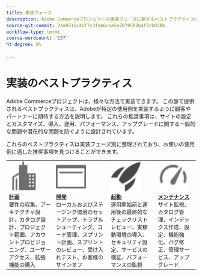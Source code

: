 ```yaml
---
title: 実装フェーズ
description: Adobe Commerceプロジェクトの実装フェーズに関するベストプラクティスについて説明します。
source-git-commit: 2aa9511c4bf7c3feb6cae5e7879502b4f7cb028b
workflow-type: tm+mt
source-wordcount: '157'
ht-degree: 0%

---
```



# 実装のベストプラクティス

Adobe Commerceプロジェクトは、様々な方法で実装できます。 この節で提供されるベストプラクティスは、Adobeが特定の使用例を実装するように顧客やパートナーに期待する方法を説明します。 これらの推奨事項は、サイトの設定とカスタマイズ、導入、運用、パフォーマンス、アップグレードに関する一般的な問題や潜在的な問題を防ぐように設計されています。

これらのベストプラクティスは実装フェーズ別に整理されており、お使いの使用例に適した推奨事項を見つけることができます。

<table style="table-layout:fixed">
<tr>
  <td>
    <a href="planning/overview.md">
    <img alt="計画" src="../../assets/icons/enterprise.svg" width="80" height="80"/>
    </a>
    <div>
    <a href="planning/overview.md"><strong>計画</strong></a>
    </div>
    要件の収集、アーキテクチャ設計、カタログ設計、プロジェクト範囲、アカウントプロビジョニング、ユーザーアクセス、拡張機能の購入
    <br>
  </td>
  <td>
    <a href="development/overview.md">
      <img alt="開発" src="../../assets/icons/page-rule.svg" width="80" height="80">
    </a>
    <div>
    <a href="development/overview.md"><strong>開発</strong></a>
    </div>
    ローカルおよびステージング環境のセットアップ、トラブルシューティング、コード管理、スプリント計画、スプリントのレビュー、受け入れテスト、お客様のサインオフ
    <br>
  </td>
  <td>
    <a href="launch/overview.md">
      <img alt="起動" src="../../assets/icons/launch.svg" width="80" height="80">
    </a>
    <div>
    <a href="launch/overview.md"><strong>起動</strong></a>
    </div>
    運用開始前と運用後の最終的なチェックリストレビュー、実稼動環境の導入、セキュリティ設定、サービスの検証、パフォーマンスの監視  
    <br>
  </td>
  <td>
    <a href="maintenance/overview.md">
      <img alt="メンテナンス" src="../../assets/icons/gauge.svg" width="80" height="80">
    </a>
    <div>
    <a href="maintenance/overview.md"><strong>メンテナンス</strong></a>
    </div>
    サイト監視、カタログ管理、インデックス作成、設定、機能強化、バグ修正、管理サービス、アップグレード   
    <br>
  </td>
</tr>
</table>
